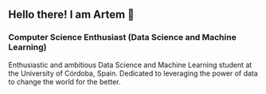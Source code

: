 ## Hello there! I am Artem 👋

### Computer Science Enthusiast (Data Science and Machine Learning) 

Enthusiastic and ambitious Data Science and Machine Learning student at the University of Córdoba, Spain. 
Dedicated to leveraging the power of data to change the world for the better.

<!--
**amozhegov/amozhegov** is a ✨ _special_ ✨ repository because its `README.md` (this file) appears on your GitHub profile.

Here are some ideas to get you started:

- 🔭 I’m currently working on ...
- 🌱 I’m currently learning ...
- 👯 I’m looking to collaborate on ...
- 🤔 I’m looking for help with ...
- 💬 Ask me about ...
- 📫 How to reach me: ...
- 😄 Pronouns: ...
- ⚡ Fun fact: ...
-->
